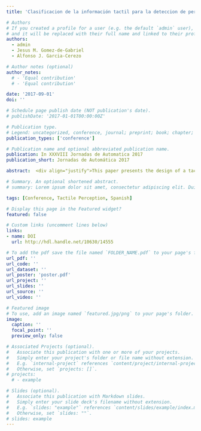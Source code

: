 ```yaml
---
title: 'Clasificacion de la información tactil para la deteccion de personas'

# Authors
# If you created a profile for a user (e.g. the default `admin` user), write the username (folder name) here
# and it will be replaced with their full name and linked to their profile.
authors:
  - admin
  - Jesus M. Gomez-de-Gabriel
  - Alfonso J. Garcia-Cerezo

# Author notes (optional)
author_notes:
  # - 'Equal contribution'
  # - 'Equal contribution'

date: '2017-09-01'
doi: ''

# Schedule page publish date (NOT publication's date).
# publishDate: '2017-01-01T00:00:00Z'

# Publication type.
# Legend: uncategorized, conference, journal; preprint; book; chapter; thesis; patent
publication_types: ['conference']

# Publication name and optional abbreviated publication name.
publication: In XXXVIII Jornadas de Automatica 2017
publication_short: Jornadas de Automática 2017

abstract:  <div align="justify">This paper presents the design of a tactile end-effector (EE) and the application of artificial intelligence techniques for human detection using a lightweight 6 DoFsmanipulator arm. This EE is composed of a high-resolution tactile sensor that allows to obtain pressure images. The system extracts haptic information in disaster situations where, generally, there is low visibility, in order to assess the state of the victims according to the urgency of care (triage). Two artificial intelligence methods have been implemented to classify images obtained by the haptic sensor, distinguishing contacts with people from inert objects in disaster scenarios. Each method has a pressure image feature extractor and a classifier, obtained by supervised learning. To validate the methods, classification experiments have been performed on Human and Non-human classes. Finally, a comparison of both methods in terms of classification accuracy and time has been performed based on the results of the experiments.</div>

# Summary. An optional shortened abstract.
# summary: Lorem ipsum dolor sit amet, consectetur adipiscing elit. Duis posuere tellus ac convallis placerat. Proin tincidunt magna sed ex sollicitudin condimentum.

tags: [Conference, Tactile Perception, Spanish]

# Display this page in the Featured widget?
featured: false

# Custom links (uncomment lines below)
links:
- name: DOI
  url: http://hdl.handle.net/10630/14555

# To add the pdf save the file named `FOLDER_NAME.pdf` to your page's folder.
url_pdf: ''
url_code: ''
url_dataset: ''
url_poster: 'poster.pdf'
url_project: ''
url_slides: ''
url_source: ''
url_video: ''

# Featured image
# To use, add an image named `featured.jpg/png` to your page's folder.
image:
  caption: ''
  focal_point: ''
  preview_only: false

# Associated Projects (optional).
#   Associate this publication with one or more of your projects.
#   Simply enter your project's folder or file name without extension.
#   E.g. `internal-project` references `content/project/internal-project/index.md`.
#   Otherwise, set `projects: []`.
# projects:
  # - example

# Slides (optional).
#   Associate this publication with Markdown slides.
#   Simply enter your slide deck's filename without extension.
#   E.g. `slides: "example"` references `content/slides/example/index.md`.
#   Otherwise, set `slides: ""`.
# slides: example
---
```


<!-- {{% callout note %}}
Click the _Cite_ button above to demo the feature to enable visitors to import publication metadata into their reference management software.
{{% /callout %}}

{{% callout note %}}
Create your slides in Markdown - click the _Slides_ button to check out the example.
{{% /callout %}}

Supplementary notes can be added here, including [code, math, and images](https://wowchemy.com/docs/writing-markdown-latex/). -->

